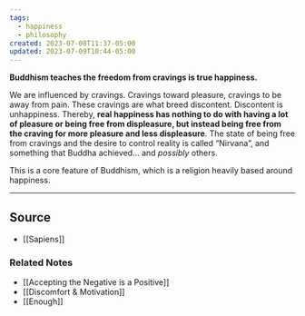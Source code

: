 ```yaml
---
tags:
  - happiness
  - philosophy
created: 2023-07-08T11:37-05:00
updated: 2023-07-09T10:44-05:00
---
```

**Buddhism teaches the freedom from cravings is true happiness.**

We are influenced by cravings. Cravings toward pleasure, cravings to be away from pain. These cravings are what breed discontent. Discontent is unhappiness. Thereby, **real happiness has nothing to do with having a lot of pleasure or being free from displeasure, but instead being free from the craving for more pleasure and less displeasure**. The state of being free from cravings and the desire to control reality is called “Nirvana”, and something that Buddha achieved... and *possibly* others.

This is a core feature of Buddhism, which is a religion heavily based around happiness. 

---

## Source
- [[Sapiens]]

### Related Notes
- [[Accepting the Negative is a Positive]]
- [[Discomfort & Motivation]]
- [[Enough]]